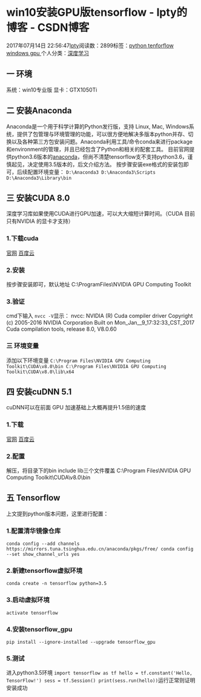 
# win10安装GPU版tensorflow - lpty的博客 - CSDN博客

2017年07月14日 22:56:47[lpty](https://me.csdn.net/sinat_33741547)阅读数：2899标签：[python																](https://so.csdn.net/so/search/s.do?q=python&t=blog)[tenforflow																](https://so.csdn.net/so/search/s.do?q=tenforflow&t=blog)[windows																](https://so.csdn.net/so/search/s.do?q=windows&t=blog)[gpu																](https://so.csdn.net/so/search/s.do?q=gpu&t=blog)[
							](https://so.csdn.net/so/search/s.do?q=windows&t=blog)[
																					](https://so.csdn.net/so/search/s.do?q=tenforflow&t=blog)个人分类：[深度学习																](https://blog.csdn.net/sinat_33741547/article/category/7028998)
[
																								](https://so.csdn.net/so/search/s.do?q=tenforflow&t=blog)
[
				](https://so.csdn.net/so/search/s.do?q=python&t=blog)
[
			](https://so.csdn.net/so/search/s.do?q=python&t=blog)


## 一 环境
系统：win10专业版
显卡：GTX1050Ti
## 二 安装Anaconda
Anaconda是一个用于科学计算的Python发行版，支持 Linux, Mac, Windows系统，提供了包管理与环境管理的功能，可以很方便地解决多版本python并存、切换以及各种第三方包安装问题。Anaconda利用工具/命令conda来进行package和environment的管理，并且已经包含了Python和相关的配套工具。
目前官网提供python3.6版本的[anaconda](https://www.continuum.io/downloads)，但尚不清楚tensorflow支不支持python3.6，谨慎起见，决定使用3.5版本的，后文介绍方法。
按步骤安装exe格式的安装包即可，后续配置环境变量：
`D:\Anaconda3
D:\Anaconda3\Scripts
D:\Anaconda3\Library\bin`
## 三 安装CUDA 8.0
深度学习库如果使用CUDA进行GPU加速，可以大大缩短计算时间。（CUDA 目前只有NVIDIA 的显卡才支持）
### 1.下载cuda
[官网](https://developer.nvidia.com/cuda-downloads)
[百度云](http://pan.baidu.com/s/1qXEMdm0)
### 2.安装
按步骤安装即可，默认地址 C:\ProgramFiles\NVIDIA GPU Computing Toolkit
### 3.验证
cmd下输入
`nvcc -V`显示：
nvcc: NVIDIA (R) Cuda compiler driver
Copyright (c) 2005-2016 NVIDIA Corporation
Built on Mon_Jan__9_17:32:33_CST_2017
Cuda compilation tools, release 8.0, V8.0.60
### 三 环境变量
添加以下环境变量
`C:\Program Files\NVIDIA GPU Computing Toolkit\CUDA\v8.0\bin
C:\Program Files\NVIDIA GPU Computing Toolkit\CUDA\v8.0\lib\x64`
## 四 安装cuDNN 5.1
cuDNN可以在前面 GPU 加速基础上大概再提升1.5倍的速度
### 1.下载
[官网](https://developer.nvidia.com/rdp/cudnn-download)
[百度云](http://pan.baidu.com/s/1i4Ztg6D)
### 2.配置
解压，将目录下的bin  include  lib三个文件覆盖 C:\Program Files\NVIDIA GPU Computing Toolkit\CUDA\v8.0\bin
## 五 Tensorflow
上文提到python版本问题，这里进行配置：
### 1.配置清华镜像仓库
`conda config --add channels https://mirrors.tuna.tsinghua.edu.cn/anaconda/pkgs/free/
conda config --set show_channel_urls yes`
### 2.新建tensorflow虚拟环境
`conda create -n tensorflow python=3.5`
### 3.启动虚拟环境
`activate tensorflow`
### 4.安装tensorflow_gpu
`pip install --ignore-installed --upgrade tensorflow_gpu`
### 5.测试
进入python3.5环境
`import tensorflow as tf
hello = tf.constant('Hello, TensorFlow!')
sess = tf.Session()
print(sess.run(hello))`运行正常则证明安装成功

